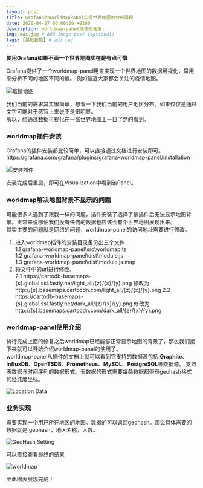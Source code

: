 ```yaml
---
layout: post
title: Grafana的WorldMapPanel实现世界地图的分析展现
date: 2020-04-27 00:00:00 +0300
description: worldmap-panel插件的使用 
img: mac.jpg # Add image post (optional)
tags: [基础技能] # add tag
---
```


**使用Grafana如果不画一个世界地图实在是有点可惜**

Grafana提供了一个worldmap-panel用来实现一个世界地图的数据可视化，常用来分析不同的地区不同的值。
例如最近大家都会关注的疫情地图。

![疫情地图]({{site.baseurl}}/assets/img/yiqingmap.png)

我们当前的需求其实很简单，想看一下我们当前的用户地区分布。如果仅仅是通过文字可能对于感官上来说不是很明显。  
所以，想通过数据可视化在一张世界地图上一目了然的看到。

### worldmap插件安装
Grafana的插件安装都比较简单，可以直接通过文档进行安装即可。  
https://grafana.com/grafana/plugins/grafana-worldmap-panel/installation

![安装插件]({{site.baseurl}}/assets/img/install-grafana-worldmap-panel.png)

安装完成后重启，即可在Visualization中看到该Panel。

### worldmap解决地图背景不显示的问题
可能很多人遇到了跟我一样的问题，插件安装了选择了该插件后无法显示地图背景。正常来说哪怕我们没有任何的数据也应该会有个世界地图展现出来。  
其实主要的问题就是网络的问题，worldmap-panel的访问地址需要进行修改。
1.  进入worldmap插件的安装目录备份出三个文件  
    1.1 grafana-worldmap-panel\src\worldmap.ts  
    1.2 grafana-worldmap-panel\dist\module.js   
    1.3 grafana-worldmap-panel\dist\module.js.map  
2.  将文件中的url进行修改.  
    2.1 https://cartodb-basemaps-{s}.global.ssl.fastly.net/light_all/{z}/{x}/{y}.png 修改为 http://{s}.basemaps.cartocdn.com/light_all/{z}/{x}/{y}.png
    2.2 https://cartodb-basemaps-{s}.global.ssl.fastly.net/dark_all/{z}/{x}/{y}.png  修改为 http://{s}.basemaps.cartocdn.com/dark_all/{z}/{x}/{y}.png

### worldmap-panel使用介绍
执行完成上面的修复之后worldmap已经能够正常显示地图的背景了，那么我们接下来就可以开始介绍worldmap-panel的使用了。  
worldmap-panel从插件的文档上就可以看到它支持的数据源包括 **Graphite**、**InfluxDB**、**OpenTSDB**、**Prometheus**、**MySQL**、**PostgreSQL**等数据源。
支持表数据与时间序列的数据形式。表数据的形式需要每条数据都带有geohash格式的经纬度坐标。

![Location Data]({{site.baseurl}}/assets/img/grafana-world-map-loc-data.png)

### 业务实现
需要实现一个用户所在地区的地图。数据的可以返回geohash。那么具体需要的数据就是 geohash，地区名称，人数。

![GeoHash Setting]({{site.baseurl}}/assets/img/grafana-worldmap-user-pv.png)

可以直接查看最终的结果

![worldmap]({{site.baseurl}}/assets/img/grafana-worldmap-panel-res.png)


至此图表展现完成！

